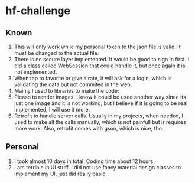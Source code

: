 # hf-challenge

## Known

1. This will only work while my personal token to the json file is valid. It must be changed to the actual file. 
1. There is no secure layer implemented. It would be good to sign in first. I did a class called WebSession that could handle it, but once again it is not implemented.
1. When tap to favorite or give a rate, it will ask for a login, which is validating the data but not commited in the web.
1. Mainly I used to libraries to make the code:
  1. Picaso to render images. I know it could be used another way since its just one image and it is not working, but I believe if it is going to be real implemented, I will use it more.
  1. Retrofit to handle server calls. Usually in my projects, when needed, I used to make all the calls manually, which is not painfull but ir requires more work. Also, retrofit comes with gson, which is nice, tho.

## Personal

1. I took almost 10 days in total. Coding time about 12 hours.
1. I am terrible in UI stuff. I did not use fancy material design classes to implement my UI, just did really basic.


